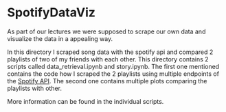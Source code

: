 # SpotifyDataViz
As part of our lectures we were supposed to scrape our own data and visualize the data in a appealing way. 

In this directory I scraped song data with the spotify api and compared 2 playlists of two of my friends with each other. This directory contains 2 scripts called data_retrieval.ipynb and story.ipynb. The first one mentioned contains the code how I scraped the 2 playlists using multiple endpoints of the [Spotify API](https://developer.spotify.com/documentation/web-api). The second one contains multiple plots comparing the playlists with other. 

More information can be found in the individual scripts.